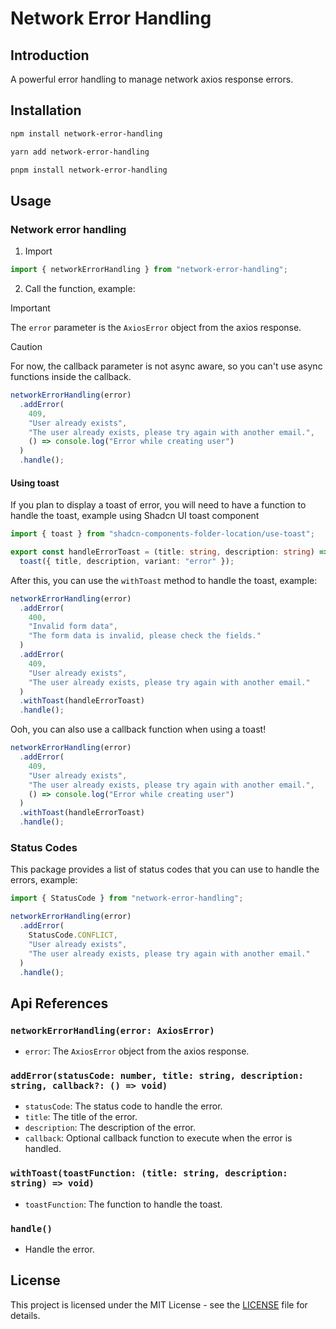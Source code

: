 # Network Error Handling

## Introduction

A powerful error handling to manage network axios response errors.

## Installation

```bash
npm install network-error-handling
```

```bash
yarn add network-error-handling
```

```bash
pnpm install network-error-handling
```

## Usage

### Network error handling

1. Import

```typescript
import { networkErrorHandling } from "network-error-handling";
```

2. Call the function, example:

> [!IMPORTANT]
> The `error` parameter is the `AxiosError` object from the axios response.

> [!CAUTION]
> For now, the callback parameter is not async aware, so you can't use async functions inside the callback.

```typescript
networkErrorHandling(error)
  .addError(
    409,
    "User already exists",
    "The user already exists, please try again with another email.",
    () => console.log("Error while creating user")
  )
  .handle();
```

#### Using toast

If you plan to display a toast of error, you will need to have a function to handle the toast, example using Shadcn
UI toast component

```typescript
import { toast } from "shadcn-components-folder-location/use-toast";

export const handleErrorToast = (title: string, description: string) =>
  toast({ title, description, variant: "error" });
```

After this, you can use the `withToast` method to handle the toast, example:

```typescript
networkErrorHandling(error)
  .addError(
    400,
    "Invalid form data",
    "The form data is invalid, please check the fields."
  )
  .addError(
    409,
    "User already exists",
    "The user already exists, please try again with another email."
  )
  .withToast(handleErrorToast)
  .handle();
```

Ooh, you can also use a callback function when using a toast!

```typescript
networkErrorHandling(error)
  .addError(
    409,
    "User already exists",
    "The user already exists, please try again with another email.",
    () => console.log("Error while creating user")
  )
  .withToast(handleErrorToast)
  .handle();
```

### Status Codes

This package provides a list of status codes that you can use to handle the errors, example:

```typescript
import { StatusCode } from "network-error-handling";

networkErrorHandling(error)
  .addError(
    StatusCode.CONFLICT,
    "User already exists",
    "The user already exists, please try again with another email."
  )
  .handle();
```

## Api References

### `networkErrorHandling(error: AxiosError)`

- `error`: The `AxiosError` object from the axios response.

### `addError(statusCode: number, title: string, description: string, callback?: () => void)`

- `statusCode`: The status code to handle the error.
- `title`: The title of the error.
- `description`: The description of the error.
- `callback`: Optional callback function to execute when the error is handled.

### `withToast(toastFunction: (title: string, description: string) => void)`

- `toastFunction`: The function to handle the toast.

### `handle()`

- Handle the error.

## License

This project is licensed under the MIT License - see the [LICENSE](LICENSE) file for details.
